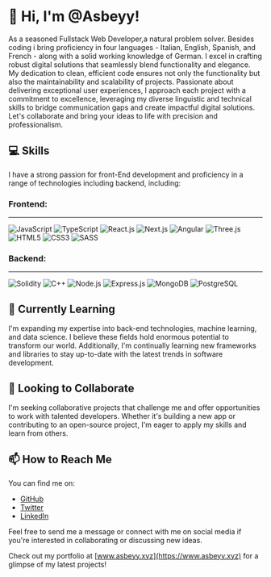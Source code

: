 # 👋 Hi, I'm @Asbeyy!

As a seasoned Fullstack Web Developer,a natural problem solver. Besides coding i bring proficiency in four languages - Italian, English, Spanish, and French - along with a solid working knowledge of German. I excel in crafting robust digital solutions that seamlessly blend functionality and elegance. My dedication to clean, efficient code ensures not only the functionality but also the maintainability and scalability of projects. Passionate about delivering exceptional user experiences, I approach each project with a commitment to excellence, leveraging my diverse linguistic and technical skills to bridge communication gaps and create impactful digital solutions. Let's collaborate and bring your ideas to life with precision and professionalism.


## 💻 Skills

I have a strong passion for front-End development and proficiency in a range of technologies including backend, including:

### Frontend:
---
![JavaScript](https://img.shields.io/badge/-JavaScript-yellow?logo=javascript)
![TypeScript](https://img.shields.io/badge/-TypeScript-blue?logo=typescript)
![React.js](https://img.shields.io/badge/-React.js-blue?logo=react)
![Next.js](https://img.shields.io/badge/-Next.js-black?logo=next.js)
![Angular](https://img.shields.io/badge/-Angular-red?logo=angular)
![Three.js](https://img.shields.io/badge/-Three.js-black?logo=three.js)
![HTML5](https://img.shields.io/badge/-HTML5-orange?logo=html5)
![CSS3](https://img.shields.io/badge/-CSS3-blue?logo=css3)
![SASS](https://img.shields.io/badge/-SASS-pink?logo=sass)


### Backend:
---
![Solidity](https://img.shields.io/badge/-Solidity-gray?logo=solidity)
![C++](https://img.shields.io/badge/-C++-blue?logo=c%2B%2B)
![Node.js](https://img.shields.io/badge/-Node.js-green?logo=node.js)
![Express.js](https://img.shields.io/badge/-Express.js-lightgrey?logo=express)
![MongoDB](https://img.shields.io/badge/-MongoDB-green?logo=mongodb)
![PostgreSQL](https://img.shields.io/badge/-PostgreSQL-blue?logo=postgresql)


## 🌱 Currently Learning

I'm expanding my expertise into back-end technologies, machine learning, and data science. I believe these fields hold enormous potential to transform our world. Additionally, I'm continually learning new frameworks and libraries to stay up-to-date with the latest trends in software development.

## 💞️ Looking to Collaborate

I'm seeking collaborative projects that challenge me and offer opportunities to work with talented developers. Whether it's building a new app or contributing to an open-source project, I'm eager to apply my skills and learn from others.

## 📫 How to Reach Me

You can find me on:

- [GitHub](https://github.com/Asbeyy)
- [Twitter](https://twitter.com/_sBey)
- [LinkedIn](https://www.linkedin.com/in/federico-lacchini-799099181/)

Feel free to send me a message or connect with me on social media if you're interested in collaborating or discussing new ideas.

Check out my portfolio at [www.asbeyy.xyz](https://www.asbeyy.xyz) for a glimpse of my latest projects!


<!---
Asbeyy/Asbeyy is a ✨ special ✨ repository because its `README.md` (this file) appears on your GitHub profile.
You can click the Preview link to take a look at your changes.
--->
